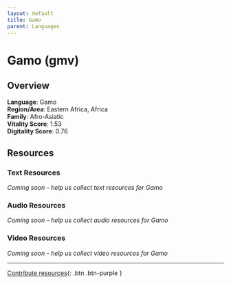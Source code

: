 ```yaml
---
layout: default
title: Gamo
parent: Languages
---
```


# Gamo (gmv)

## Overview

**Language**: Gamo  
**Region/Area**: Eastern Africa, Africa  
**Family**: Afro-Asiatic  
**Vitality Score**: 1.53  
**Digitality Score**: 0.76  

## Resources

### Text Resources
*Coming soon - help us collect text resources for Gamo*

### Audio Resources
*Coming soon - help us collect audio resources for Gamo*

### Video Resources
*Coming soon - help us collect video resources for Gamo*

---

[Contribute resources](https://fairtrain.github.io/){: .btn .btn-purple }
